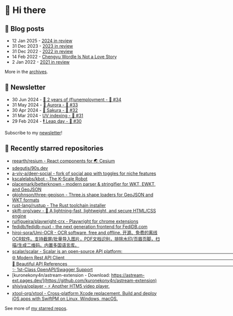 # 👋 Hi there

## 📝 Blog posts

<!-- feed start -->
- 12 Jan 2025 - [2024 in review](https://cheeaun.com/blog/2025/01/2024-in-review/)
- 31 Dec 2023 - [2023 in review](https://cheeaun.com/blog/2023/12/2023-in-review/)
- 31 Dec 2022 - [2022 in review](https://cheeaun.com/blog/2022/12/2022-in-review/)
- 14 Feb 2022 - [Chengyu Wordle Is Not a Love Story](https://cheeaun.com/blog/2022/02/chengyu-wordle-is-not-a-love-story/)
- 2 Jan 2022 - [2021 in review](https://cheeaun.com/blog/2022/01/2021-in-review/)
<!-- feed end -->

More in the [archives](https://cheeaun.com/blog/archives/).

## 📰 Newsletter

<!-- newsletter start -->
- 30 Jun 2024 - [🎂 2 years of (f)unemployment - 🥫 #34](https://cheeaun.substack.com/p/2-years-of-funemployment-34)
- 31 May 2024 - [🌌 Aurora - 🥫 #33](https://cheeaun.substack.com/p/aurora-33)
- 30 Apr 2024 - [🌸 Sakura - 🥫 #32](https://cheeaun.substack.com/p/sakura-32)
- 31 Mar 2024 - [UV indexing - 🥫 #31](https://cheeaun.substack.com/p/uv-indexing-31)
- 29 Feb 2024 - [🕴️ Leap day - 🥫 #30](https://cheeaun.substack.com/p/leap-day-30)
<!-- newsletter end -->

Subscribe to my [newsletter](https://cheeaun.substack.com/)!

## 🌟 Recently starred repositories

<!-- starred repos start -->
- [reearth/resium - React components for 🌏 Cesium](https://github.com/reearth/resium)
- [sdegutis/90s.dev](https://github.com/sdegutis/90s.dev)
- [a-viv-a/deer-social - fork of social app with toggles for niche features](https://github.com/a-viv-a/deer-social)
- [kscalelabs/kbot - The K-Scale Robot](https://github.com/kscalelabs/kbot)
- [placemark/betterknown - modern parser & stringifier for WKT, EWKT, and GeoJSON](https://github.com/placemark/betterknown)
- [gkjohnson/three-geojson - Three.js shape loaders for GeoJSON and WKT formats](https://github.com/gkjohnson/three-geojson)
- [rust-lang/rustup - The Rust toolchain installer](https://github.com/rust-lang/rustup)
- [skift-org/vaev - 🌊 A lightning-fast, lightweight, and secure HTML/CSS engine](https://github.com/skift-org/vaev)
- [ruifigueira/playwright-crx - Playwright for chrome extensions](https://github.com/ruifigueira/playwright-crx)
- [fedidb/fedidb-nuxt - the next generation frontend for FediDB.com](https://github.com/fedidb/fedidb-nuxt)
- [hiroi-sora/Umi-OCR - OCR software, free and offline. 开源、免费的离线OCR软件。支持截屏/批量导入图片，PDF文档识别，排除水印/页眉页脚，扫描/生成二维码。内置多国语言库。](https://github.com/hiroi-sora/Umi-OCR)
- [scalar/scalar - Scalar is an open-source API platform:　　　　　　　　　　　　　　　　　　　　　　　　　　　　　　　　　　　　　　　🌐 Modern Rest API Client　　　　　　　　　　　　　　　　　　　　　　　　　　　　　　　　　　　　　　　　📖 Beautiful API References　　　　　　　　　　　　　　　　　　　　　　　　　　　　　　　　　　　　　　　　✨ 1st-Class OpenAPI/Swagger Support](https://github.com/scalar/scalar)
- [kuronekony4n/astream-extension - Download: https://astream-ext.pages.dev/](https://github.com/kuronekony4n/astream-extension)
- [shiyiya/oplayer - :zap: Another HTM5 video player.](https://github.com/shiyiya/oplayer)
- [xtool-org/xtool - Cross-platform Xcode replacement. Build and deploy iOS apps with SwiftPM on Linux, Windows, macOS.](https://github.com/xtool-org/xtool)
<!-- starred repos end -->

See more of [my starred repos](https://github.com/stars/cheeaun/).
